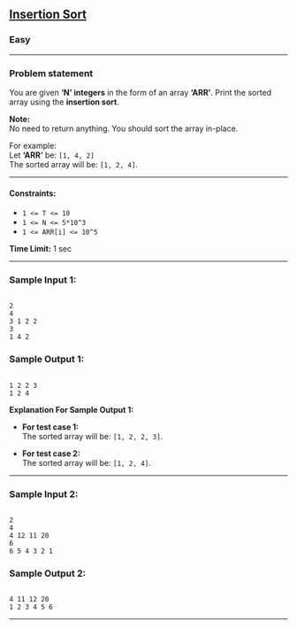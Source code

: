 ## [Insertion Sort](https://codestudio-infra.codingninjas.com/studio/problems/insertion-sort_3155179?interviewProblemRedirection=true&search=Insertion%20sort)

### Easy

---

### Problem statement

You are given **‘N’ integers** in the form of an array **‘ARR’**. Print the sorted array using the **insertion sort**.

**Note:**  
No need to return anything. You should sort the array in-place.

For example:  
Let **‘ARR’** be: `[1, 4, 2]`  
The sorted array will be: `[1, 2, 4]`.

---
#### Constraints:

- `1 <= T <= 10`
- `1 <= N <= 5*10^3`
- `1 <= ARR[i] <= 10^5`

**Time Limit:** 1 sec

---

### Sample Input 1:

```

2
4
3 1 2 2
3
1 4 2

```

### Sample Output 1:

```

1 2 2 3
1 2 4

```

**Explanation For Sample Output 1:**

- **For test case 1:**  
  The sorted array will be: `[1, 2, 2, 3]`.

- **For test case 2:**  
  The sorted array will be: `[1, 2, 4]`.

---

### Sample Input 2:

```

2
4
4 12 11 20
6
6 5 4 3 2 1

```

### Sample Output 2:

```

4 11 12 20
1 2 3 4 5 6

```

---
